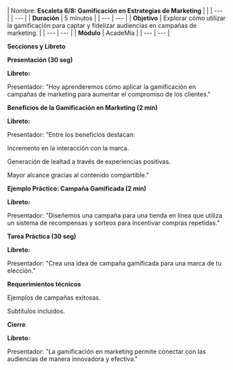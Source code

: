 | Nombre: **Escaleta 6/8: Gamificación en Estrategias de Marketing** |     |
| --- |     | --- |
| **Duración** | 5 minutos |
| --- | --- |
| **Objetivo** | Explorar cómo utilizar la gamificación para captar y fidelizar audiencias en campañas de marketing. |
| --- | --- |
| **Módulo** | AcadeMía |
| --- | --- |

**Secciones y Libreto**

**Presentación (30 seg)**

**Libreto:**

Presentador: "Hoy aprenderemos cómo aplicar la gamificación en campañas de marketing para aumentar el compromiso de los clientes."

**Beneficios de la Gamificación en Marketing (2 min)**

**Libreto:**

Presentador: "Entre los beneficios destacan:

Incremento en la interacción con la marca.

Generación de lealtad a través de experiencias positivas.

Mayor alcance gracias al contenido compartible."

**Ejemplo Práctico: Campaña Gamificada (2 min)**

**Libreto:**

Presentador: "Diseñemos una campaña para una tienda en línea que utiliza un sistema de recompensas y sorteos para incentivar compras repetidas."

**Tarea Práctica (30 seg)**

**Libreto:**

Presentador: "Crea una idea de campaña gamificada para una marca de tu elección."

**Requerimientos técnicos**

Ejemplos de campañas exitosas.

Subtítulos incluidos.

**Cierre**

**Libreto:**

Presentador: "La gamificación en marketing permite conectar con las audiencias de manera innovadora y efectiva."